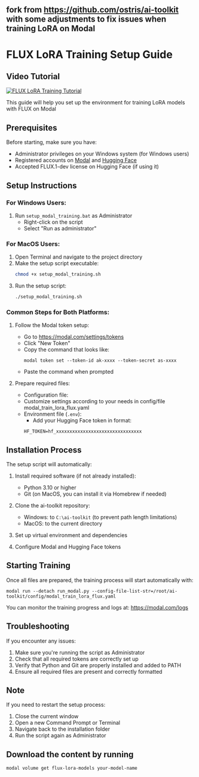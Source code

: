 ## fork from https://github.com/ostris/ai-toolkit with some adjustments to fix issues when training LoRA on Modal

# FLUX LoRA Training Setup Guide

## Video Tutorial
[![FLUX LoRA Training Tutorial](https://img.youtube.com/vi/Xjuz92Xmv5w/0.jpg)](https://www.youtube.com/watch?v=Xjuz92Xmv5w)

This guide will help you set up the environment for training LoRA models with FLUX on Modal

## Prerequisites

Before starting, make sure you have:
- Administrator privileges on your Windows system (for Windows users)
- Registered accounts on [Modal](https://modal.com) and [Hugging Face](https://huggingface.co)
- Accepted FLUX.1-dev license on Hugging Face (if using it)

## Setup Instructions

### For Windows Users:

1. Run `setup_modal_training.bat` as Administrator
   - Right-click on the script
   - Select "Run as administrator"

### For MacOS Users:

1. Open Terminal and navigate to the project directory
2. Make the setup script executable:
   ```bash
   chmod +x setup_modal_training.sh
   ```
3. Run the setup script:
   ```bash
   ./setup_modal_training.sh
   ```

### Common Steps for Both Platforms:

1. Follow the Modal token setup:
   - Go to https://modal.com/settings/tokens
   - Click "New Token"
   - Copy the command that looks like:
     ```
     modal token set --token-id ak-xxxx --token-secret as-xxxx
     ```
   - Paste the command when prompted

2. Prepare required files:
   - Configuration file:
   - Customize settings according to your needs in config/file modal_train_lora_flux.yaml
   - Environment file (`.env`):
     - Add your Hugging Face token in format:
     ```
     HF_TOKEN=hf_xxxxxxxxxxxxxxxxxxxxxxxxxxxxxxxx
     ```

## Installation Process

The setup script will automatically:
1. Install required software (if not already installed):
   - Python 3.10 or higher
   - Git (on MacOS, you can install it via Homebrew if needed)

2. Clone the ai-toolkit repository:
   - Windows: to `C:\ai-toolkit` (to prevent path length limitations)
   - MacOS: to the current directory
   
3. Set up virtual environment and dependencies
4. Configure Modal and Hugging Face tokens

## Starting Training

Once all files are prepared, the training process will start automatically with:
```
modal run --detach run_modal.py --config-file-list-str=/root/ai-toolkit/config/modal_train_lora_flux.yaml
```

You can monitor the training progress and logs at: https://modal.com/logs

## Troubleshooting

If you encounter any issues:
1. Make sure you're running the script as Administrator
2. Check that all required tokens are correctly set up
3. Verify that Python and Git are properly installed and added to PATH
4. Ensure all required files are present and correctly formatted

## Note

If you need to restart the setup process:
1. Close the current window
2. Open a new Command Prompt or Terminal
3. Navigate back to the installation folder
4. Run the script again as Administrator
## Download the content by running
```
modal volume get flux-lora-models your-model-name
```